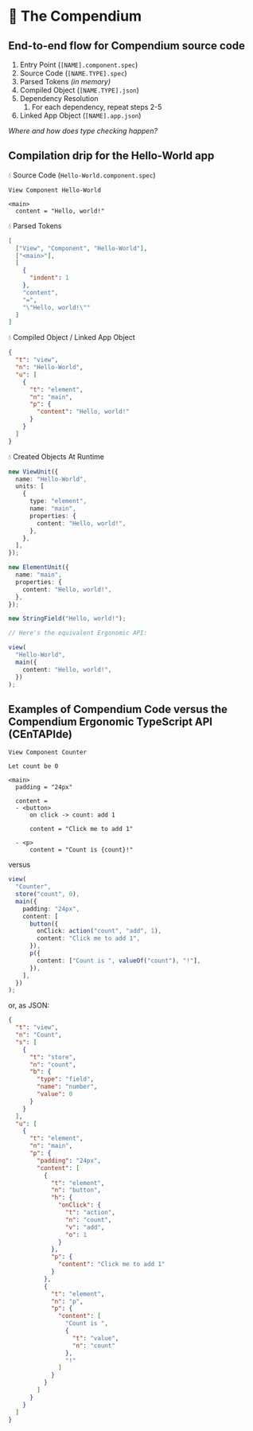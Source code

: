 # 📗 The Compendium

## End-to-end flow for Compendium source code

1. Entry Point (`[NAME].component.spec`)
1. Source Code (`[NAME.TYPE].spec`)
1. Parsed Tokens _(in memory)_
1. Compiled Object (`[NAME.TYPE].json`)
1. Dependency Resolution
   1. For each dependency, repeat steps 2-5
1. Linked App Object (`[NAME].app.json`)

_Where and how does type checking happen?_

## Compilation drip for the Hello-World app

💧 Source Code (`Hello-World.component.spec`)

```
View Component Hello-World

<main>
  content = "Hello, world!"

```

💧 Parsed Tokens

```json
[
  ["View", "Component", "Hello-World"],
  ["<main>"],
  [
    {
      "indent": 1
    },
    "content",
    "=",
    "\"Hello, world!\""
  ]
]
```

💧 Compiled Object / Linked App Object

```json
{
  "t": "view",
  "n": "Hello-World",
  "u": [
    {
      "t": "element",
      "n": "main",
      "p": {
        "content": "Hello, world!"
      }
    }
  ]
}
```

💧 Created Objects At Runtime

```ts
new ViewUnit({
  name: "Hello-World",
  units: [
    {
      type: "element",
      name: "main",
      properties: {
        content: "Hello, world!",
      },
    },
  ],
});

new ElementUnit({
  name: "main",
  properties: {
    content: "Hello, world!",
  },
});

new StringField("Hello, world!");

// Here's the equivalent Ergonomic API:

view(
  "Hello-World",
  main({
    content: "Hello, world!",
  })
);
```

## Examples of Compendium Code versus the Compendium Ergonomic TypeScript API (CEnTAPIde)

```
View Component Counter

Let count be 0

<main>
  padding = "24px"

  content =
  - <button>
      on click -> count: add 1

      content = "Click me to add 1"

  - <p>
      content = "Count is {count}!"

```

versus

```ts
view(
  "Counter",
  store("count", 0),
  main({
    padding: "24px",
    content: [
      button({
        onClick: action("count", "add", 1),
        content: "Click me to add 1",
      }),
      p({
        content: ["Count is ", valueOf("count"), "!"],
      }),
    ],
  })
);
```

or, as JSON:

```json
{
  "t": "view",
  "n": "Count",
  "s": [
    {
      "t": "store",
      "n": "count",
      "b": {
        "type": "field",
        "name": "number",
        "value": 0
      }
    }
  ],
  "u": [
    {
      "t": "element",
      "n": "main",
      "p": {
        "padding": "24px",
        "content": [
          {
            "t": "element",
            "n": "button",
            "h": {
              "onClick": {
                "t": "action",
                "n": "count",
                "v": "add",
                "o": 1
              }
            },
            "p": {
              "content": "Click me to add 1"
            }
          },
          {
            "t": "element",
            "n": "p",
            "p": {
              "content": [
                "Count is ",
                {
                  "t": "value",
                  "n": "count"
                },
                "!"
              ]
            }
          }
        ]
      }
    }
  ]
}
```
